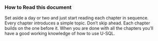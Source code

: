 ### How to Read this document

Set aside a day or two and just start reading each chapter in sequence. Every chapter introduces a simple topic. Don’t skip ahead. Each chapter builds on the one before it. When you are done with all the chapters you’ll have a good working knowledge of how to use U-SQL.

